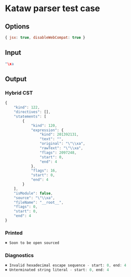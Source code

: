 # Kataw parser test case

## Options

`````js
{ jsx: true, disableWebCompat: true }
`````

## Input

`````js
"\xa
`````

## Output

### Hybrid CST

```javascript
{
    "kind": 122,
    "directives": [],
    "statements": [
        {
            "kind": 120,
            "expression": {
                "kind": 201392131,
                "text": "",
                "original": "\"\\xa",
                "rawText": "\"\\xa",
                "flags": 2097248,
                "start": 0,
                "end": 4
            },
            "flags": 16,
            "start": 0,
            "end": 4
        }
    ],
    "isModule": false,
    "source": "\"\\xa",
    "fileName": "__root__",
    "flags": 0,
    "start": 0,
    "end": 4
}
```

### Printed

```javascript
✖ Soon to be open sourced
```

### Diagnostics

```javascript
✖ Invalid hexadecimal escape sequence - start: 0, end: 4
✖ Unterminated string literal - start: 0, end: 4

```

